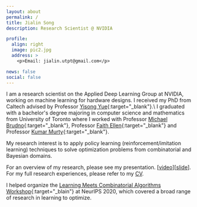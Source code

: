 ```yaml
---
layout: about
permalink: /
title: Jialin Song
description: Research Scientist @ NVIDIA

profile:
  align: right
  image: pic2.jpg
  address: >
    <p>Email: jialin.utpt@gmail.com</p>

news: false
social: false
---
```


I am a research scientist on the Applied Deep Learning Group at NVIDIA, working on machine learning for hardware designs.
I received my PhD from Caltech advised by Professor [Yisong Yue](http://www.yisongyue.com/index.php){:target="\_blank"}.\\
I graduated with a bachelor's degree majoring in computer science and mathematics from University of Toronto where I worked with Professor [Michael Brudno](http://www.cs.toronto.edu/~brudno/public/){:target="\_blank"}, Professor [Faith Ellen](http://www.cs.toronto.edu/~faith/){:target="\_blank"} and Professor [Kumar Murty](http://murty.math.toronto.edu/){:target="\_blank"}.

My research interest is to apply policy learning (reinforcement/imitation learning) techniques to solve optimization problems from combinatorial and Bayesian domains.

For an overview of my research, please see my presentation. [[video](https://youtu.be/rbBvVmcAjU8)][[slide](https://drive.google.com/open?id=1RITJqk7JV1_aw-Kpc8i86wUrtf-XJ3Rr)]. For my full research experiences, please refer to my <a href="assets/pdf/CV.pdf">CV</a>.

I helped organize the [Learning Meets Combinatorial Algorithms Workshop](https://sites.google.com/view/lmca2020/home){:target="\_blain"} at NeurIPS 2020, which covered a broad range of research in learning to optimize.
